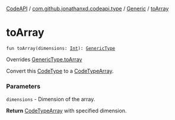 [CodeAPI](../../index.md) / [com.github.jonathanxd.codeapi.type](../index.md) / [Generic](index.md) / [toArray](.)

# toArray

`fun toArray(dimensions: `[`Int`](https://kotlinlang.org/api/latest/jvm/stdlib/kotlin/-int/index.html)`): `[`GenericType`](../-generic-type/index.md)

Overrides [GenericType.toArray](../-generic-type/to-array.md)

Convert this [CodeType](../-code-type/index.md) to a [CodeTypeArray](#).

### Parameters

`dimensions` - Dimension of the array.

**Return**
[CodeTypeArray](#) with specified dimension.

